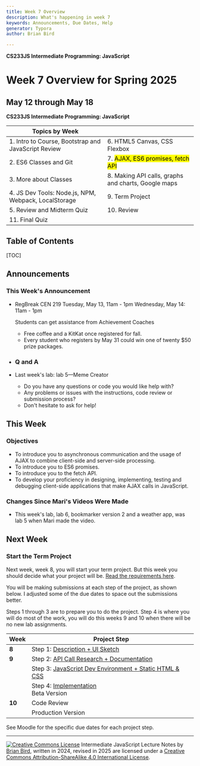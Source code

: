 ```yaml
---
title: Week 7 Overview
description: What's happening in week 7
keywords: Announcements, Due Dates, Help
generator: Typora
author: Brian Bird

---
```


**CS233JS Intermediate Programming: JavaScript**

<h1>Week 7 Overview for Spring 2025</h1>

<h2>May 12 through May 18</h2>

**CS233JS Intermediate Programming: JavaScript**

| Topics by Week                                       |                                                     |
| ---------------------------------------------------- | --------------------------------------------------- |
| 1. Intro to Course, Bootstrap and JavaScript Review  | 6. HTML5 Canvas, CSS Flexbox                        |
| 2. ES6 Classes and Git                               | 7. <mark>AJAX, ES6 promises, fetch API</mark>       |
| 3. More about Classes                                | 8. Making API calls, graphs and charts, Google maps |
| 4. JS Dev Tools: Node.js, NPM, Webpack, LocalStorage | 9. Term Project                                     |
| 5. Review and Midterm Quiz                           | 10. Review                                          |
| 11. Final Quiz                                       |                                                     |

<h2>Table of Contents</h2>

[TOC]

## Announcements

### This Week's Announcement

- RegBreak CEN 219
  Tuesday, May 13, 11am - 1pm
  Wednesday, May 14: 11am - 1pm 

  Students can get assistance from Achievement Coaches
  
  - Free coffee and a KitKat once registered for fall.
  - Every student who registers by May 31 could win one of twenty $50 prize packages.
  
- ### Q and A

- Last week's lab: lab 5&mdash;Meme Creator

  - Do you have any questions or code you would like help with?
  - Any problems or issues with the instructions, code review or submission process?
  - Don't hesitate to ask for help!

  

## This Week

### Objectives

- To introduce you to asynchronous communication and the usage of AJAX to combine client-side and server-side processing.
- To introduce you to ES6 promises.
- To introduce you to the fetch API.
- To develop your proficiency in designing, implementing, testing and debugging client-side applications that make AJAX calls in JavaScript.

### Changes Since Mari's Videos Were Made

- This week's lab, lab 6, bookmarker version 2 and a weather app, was lab 5 when Mari made the video.

  

## Next Week

### Start the Term Project

Next week, week 8, you will start your term project. But this week you should decide what your project will be. [Read the requirements here](../Labs/TermProject/CS233JS_ProjectRequirements.html).

You will be making submissions at each step of the project, as shown below. I adjusted some of the due dates to space out the submissions better.

Steps 1 through 3 are to prepare you to do the project. Step 4 is where you will do most of the work, you will do this weeks 9 and 10 when there will be no new lab assignments.

| Week   | Project Step                                                 |
| ------ | ------------------------------------------------------------ |
| **8**  | Step 1: [Description + UI Sketch](../Labs/TermProject/CS233JS_ProjectInstructions.html#proposal-description--ui-mockup) |
| **9**  | Step 2: [API Call Research + Documentation](../Labs/TermProject/CS233JS_ProjectInstructions.html#api-call-research--documentation) |
|        | Step 3: [JavaScript Dev Environment + Static HTML & CSS](../Labs/TermProject/CS233JS_ProjectInstructions.html#dev-environment--html--css) |
|        | Step 4: [Implementation](../Labs/TermProject/CS233JS_ProjectInstructions.html#production-version)<br />Beta Version |
| **10** | Code Review                                                  |
|        | Production Version                                           |

See Moodle for the specific due dates for each project step.



---

[![Creative Commons License](https://i.creativecommons.org/l/by-sa/4.0/88x31.png)](http://creativecommons.org/licenses/by-sa/4.0/) Intermediate JavaScript Lecture Notes by [Brian Bird](https://profbird.dev), written in 2024, revised in <time>2025</time> are licensed under a [Creative Commons Attribution-ShareAlike 4.0 International License](http://creativecommons.org/licenses/by-sa/4.0/). 